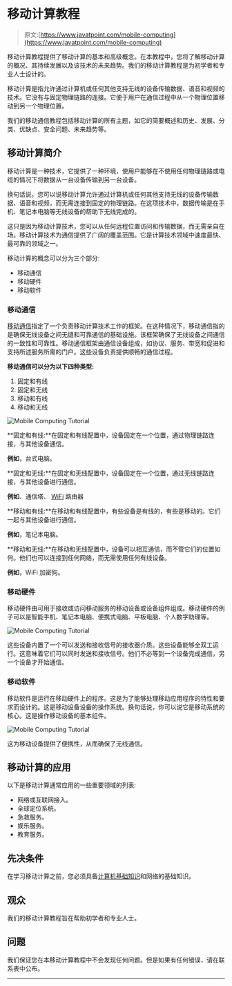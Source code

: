 # 移动计算教程

> 原文:[https://www.javatpoint.com/mobile-computing](https://www.javatpoint.com/mobile-computing)

移动计算教程提供了移动计算的基本和高级概念。在本教程中，您将了解移动计算的概况、其持续发展以及该技术的未来趋势。我们的移动计算教程是为初学者和专业人士设计的。

移动计算是指允许通过计算机或任何其他支持无线的设备传输数据、语音和视频的技术。它没有与固定物理链路的连接。它便于用户在通信过程中从一个物理位置移动到另一个物理位置。

我们的移动通信教程包括移动计算的所有主题，如它的简要概述和历史、发展、分类、优缺点、安全问题、未来趋势等。

## 移动计算简介

移动计算是一种技术，它提供了一种环境，使用户能够在不使用任何物理链路或电缆的情况下将数据从一台设备传输到另一台设备。

换句话说，您可以说移动计算允许通过计算机或任何其他支持无线的设备传输数据、语音和视频，而无需连接到固定的物理链路。在这项技术中，数据传输是在手机、笔记本电脑等无线设备的帮助下无线完成的。

这只是因为移动计算技术，您可以从任何远程位置访问和传输数据，而无需亲自在场。移动计算技术为通信提供了广阔的覆盖范围。它是计算技术领域中速度最快、最可靠的领域之一。

移动计算的概念可以分为三个部分:

*   移动通信
*   移动硬件
*   移动软件

### 移动通信

[移动通信](https://www.javatpoint.com/mobile-communication-tutorial)指定了一个负责移动计算技术工作的框架。在这种情况下，移动通信指的是确保无线设备之间无缝和可靠通信的基础设施。该框架确保了无线设备之间通信的一致性和可靠性。移动通信框架由通信设备组成，如协议、服务、带宽和促进和支持所述服务所需的门户。这些设备负责提供顺畅的通信过程。

**移动通信可以分为以下四种类型:**

1.  固定和有线
2.  固定和无线
3.  移动和有线
4.  移动和无线

![Mobile Computing Tutorial](../Images/37da1530ae56d59dda215adfff9c5ebc.png)

**固定和有线:**在固定和有线配置中，设备固定在一个位置，通过物理链路连接，与其他设备通信。

**例如**，台式电脑。

**固定和无线:**在固定和无线配置中，设备固定在一个位置，通过无线链路连接，与其他设备进行通信。

**例如**、通信塔、 [WiFi](https://www.javatpoint.com/wifi-full-form) 路由器

**移动和有线:**在移动和有线配置中，有些设备是有线的，有些是移动的。它们一起与其他设备进行通信。

**例如**，笔记本电脑。

**移动和无线:**在移动和无线配置中，设备可以相互通信，而不管它们的位置如何。他们也可以连接到任何网络，而无需使用任何有线设备。

**例如**，WiFi 加密狗。

### 移动硬件

移动硬件由可用于接收或访问移动服务的移动设备或设备组件组成。移动硬件的例子可以是智能手机、笔记本电脑、便携式电脑、平板电脑、个人数字助理等。

![Mobile Computing Tutorial](../Images/795871bfb712d3291dbddb35c59a0c5d.png)

这些设备内置了一个可以发送和接收信号的接收器介质。这些设备能够全双工运行。这意味着它们可以同时发送和接收信号。他们不必等到一个设备完成通信，另一个设备才开始通信。

### 移动软件

移动软件是运行在移动硬件上的程序。这是为了能够处理移动应用程序的特性和要求而设计的。这是移动设备设备的操作系统。换句话说，你可以说它是移动系统的核心。这是操作移动设备的基本组件。

![Mobile Computing Tutorial](../Images/517a7d5c5f1134665a45357a3539957b.png)

这为移动设备提供了便携性，从而确保了无线通信。

## 移动计算的应用

以下是移动计算通常应用的一些重要领域的列表:

*   网络或互联网接入。
*   全球定位系统。
*   急救服务。
*   娱乐服务。
*   教育服务。

## 先决条件

在学习移动计算之前，您必须具备[计算机基础知识](https://www.javatpoint.com/computer-fundamentals-tutorial)和网络的基础知识。

## 观众

我们的移动计算教程旨在帮助初学者和专业人士。

## 问题

我们保证您在本移动计算教程中不会发现任何问题。但是如果有任何错误，请在联系表中公布。

* * *